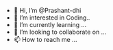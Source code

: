 - 👋 Hi, I’m @Prashant-dhi
- 👀 I’m interested in Coding..
- 🌱 I’m currently learning ...
- 💞️ I’m looking to collaborate on ...
- 📫 How to reach me ...

<!---
Prashant-dhi/Prashant-dhi is a ✨ special ✨ repository because its `README.md` (this file) appears on your GitHub profile.
You can click the Preview link to take a look at your changes.
--->
